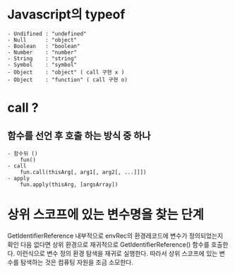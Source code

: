 # Javascript의 typeof
```
- Undifined : "undefined"
- Null      : "object"
- Boolean   : "boolean"
- Number    : "number"
- String    : "string"
- Symbol    : "symbol"
- Object    : "object" ( call 구현 x )
- Object    : "function" ( call 구현 o)
```
# call ? 
## 함수를 선언 후 호출 하는 방식 중 하나
```
- 함수뒤 ()
    fun()
- call
    fun.call(thisArg[, arg1[, arg2[, ...]]])
- apply
    fun.apply(thisArg, [argsArray])
```

# 상위 스코프에 있는 변수명을 찾는 단계
GetIdentifierReference
내부적으로 envRec의 환경레코드에 변수가 정의되었는지 확인 다음 없다면 상위 환경으로 재귀적으로
GetIdentifierReference() 함수를 호출한다. 이런식으로 변수 정의 환경 탐색을 재귀로 실행한다.
따라서 상위 스코프에 있는 변수를 탐색하는 것은 컴퓨팅 자원을 조금 소모한다.
